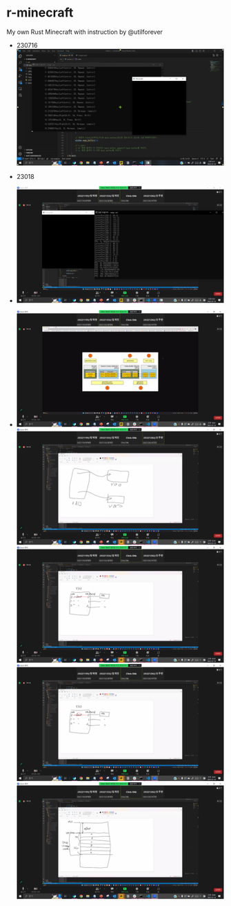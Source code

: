 # r-minecraft
My own Rust Minecraft with instruction by @utilforever

- 230716
![Alt text](230716_first_element.png)

- 23018
- ![Alt text](image.png)
- ![Alt text](image-1.png)
![Alt text](image-2.png)
![Alt text](image-3.png)
![Alt text](image-4.png) <!-- VAO가 VBO에 담긴 데이터를 어떻게 해석할지를 지정. -->
![](image-5.png)  <!-- stride의 개념: sizeof(vertex), vertex가 position과 color로 되어있는 것. -->


